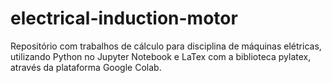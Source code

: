 # electrical-induction-motor
Repositório com trabalhos de cálculo para disciplina de máquinas elétricas, utilizando Python no Jupyter Notebook e LaTex com a biblioteca pylatex, através da plataforma Google Colab.
